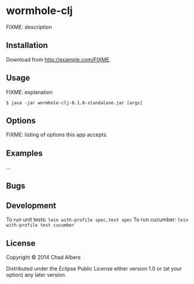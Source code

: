 # wormhole-clj

FIXME: description

## Installation

Download from http://example.com/FIXME.

## Usage

FIXME: explanation

    $ java -jar wormhole-clj-0.1.0-standalone.jar [args]

## Options

FIXME: listing of options this app accepts.

## Examples

...

## Bugs

## Development
To run unit tests: `lein with-profile spec,test spec`
To run cucumber: `lein with-profile test cucumber`

## License

Copyright © 2014 Chad Albers

Distributed under the Eclipse Public License either version 1.0 or (at
your option) any later version.
